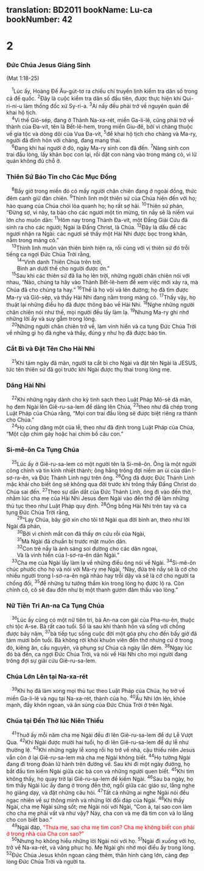 translation: BD2011
bookName: Lu-ca 
bookNumber: 42
-------

<div class="title"><h1>2</h1><h3>Ðức Chúa Jesus Giáng Sinh</h3><p> (Mat 1:18-25)</p></div>
<span class="verse lu_2_1"> <sup>1</sup>Lúc ấy, Hoàng Ðế Âu-gút-tơ ra chiếu chỉ truyền lịnh kiểm tra dân số trong cả đế quốc. </span>
<span class="verse lu_2_2"><sup>2</sup>Ðây là cuộc kiểm tra dân số đầu tiên, được thực hiện khi Qui-ri-ni-u làm thống đốc xứ Sy-ri-a. </span>
<span class="verse lu_2_3"><sup>3</sup>Ai nấy đều phải trở về nguyên quán để khai hộ tịch.<br/></span>
<span class="verse lu_2_4"> <sup>4</sup>Vì thế Giô-sép, đang ở Thành Na-xa-rét, miền Ga-li-lê, cũng phải trở về thành của Ða-vít, tên là Bết-lê-hem, trong miền Giu-đê, bởi vì chàng thuộc về gia tộc và dòng dõi của Vua Ða-vít, </span>
<span class="verse lu_2_5"><sup>5</sup>để khai hộ tịch cho chàng và Ma-ry, người đã đính hôn với chàng, đang mang thai.<br/></span>
<span class="verse lu_2_6"> <sup>6</sup>Ðang khi hai người ở đó, ngày Ma-ry sinh con đã đến. </span>
<span class="verse lu_2_7"><sup>7</sup>Nàng sinh con trai đầu lòng, lấy khăn bọc con lại, rồi đặt con nàng vào trong máng cỏ, vì lữ quán không đủ chỗ ở.<br/></span>
<div class="title"><h3>Thiên Sứ Báo Tin cho Các Mục Ðồng</h3></div>
<span class="verse lu_2_8"> <sup>8</sup>Bấy giờ trong miền đó có mấy người chăn chiên đang ở ngoài đồng, thức đêm canh giữ đàn chiên. </span>
<span class="verse lu_2_9"><sup>9</sup>Thình lình một thiên sứ của Chúa hiện đến với họ; hào quang của Chúa chói lòa quanh họ; họ rất sợ hãi. </span>
<span class="verse lu_2_10"><sup>10</sup>Thiên sứ phán, “Ðừng sợ, vì này, ta báo cho các ngươi một tin mừng, tin nầy sẽ là niềm vui lớn cho muôn dân: </span>
<span class="verse lu_2_11"><sup>11</sup>Hôm nay trong Thành Ða-vít, một Ðấng Giải Cứu đã sinh ra cho các ngươi; Ngài là Ðấng Christ, là Chúa. </span>
<span class="verse lu_2_12"><sup>12</sup>Ðây là dấu để các ngươi nhận ra Ngài: các ngươi sẽ thấy một Hài Nhi được bọc trong khăn, nằm trong máng cỏ.”<br/></span>
<span class="verse lu_2_13"> <sup>13</sup>Thình lình muôn vàn thiên binh hiện ra, rồi cùng với vị thiên sứ đó trỗi tiếng ca ngợi Ðức Chúa Trời rằng,<br/></span>
<span class="verse lu_2_14">  <sup>14</sup>“Vinh danh Thiên Chúa trên trời,<br/>  Bình an dưới thế cho người được ơn.” <br/></span>
<span class="verse lu_2_15"> <sup>15</sup>Sau khi các thiên sứ đã lìa họ lên trời, những người chăn chiên nói với nhau, “Nào, chúng ta hãy vào Thành Bết-lê-hem để xem việc mới xảy ra, mà Chúa đã cho chúng ta hay.” </span>
<span class="verse lu_2_16"><sup>16</sup>Thế là họ vội vã lên đường; họ đã tìm được Ma-ry và Giô-sép, và thấy Hài Nhi đang nằm trong máng cỏ. </span>
<span class="verse lu_2_17"><sup>17</sup>Thấy vậy, họ thuật lại những điều họ đã được thông báo về Hài Nhi. </span>
<span class="verse lu_2_18"><sup>18</sup>Nghe những người chăn chiên nói như thế, mọi người đều lấy làm lạ. </span>
<span class="verse lu_2_19"><sup>19</sup>Nhưng Ma-ry ghi nhớ những lời ấy và suy gẫm trong lòng.<br/></span>
<span class="verse lu_2_20"> <sup>20</sup>Những người chăn chiên trở về, làm vinh hiển và ca tụng Ðức Chúa Trời về những gì họ đã nghe và thấy, đúng y như họ đã được báo tin.<br/></span>
<div class="title"><h3>Cắt Bì và Ðặt Tên Cho Hài Nhi</h3></div>
<span class="verse lu_2_21"> <sup>21</sup>Khi tám ngày đã mãn, người ta cắt bì cho Ngài và đặt tên Ngài là JESUS, tức tên thiên sứ đã gọi trước khi Ngài được thụ thai trong lòng mẹ.<br/></span>
<div class="title"><h3>Dâng Hài Nhi</h3></div>
<span class="verse lu_2_22"> <sup>22</sup>Khi những ngày dành cho kỳ tinh sạch theo Luật Pháp Mô-sê đã mãn, họ đem Ngài lên Giê-ru-sa-lem để dâng lên Chúa, </span>
<span class="verse lu_2_23"><sup>23</sup>theo như đã chép trong Luật Pháp của Chúa rằng, “Mọi con trai đầu lòng sẽ được biệt riêng ra thánh cho Chúa.” <br/></span>
<span class="verse lu_2_24"> <sup>24</sup>Họ cũng dâng một của lễ, theo như đã định trong Luật Pháp của Chúa, “Một cặp chim gáy hoặc hai chim bồ câu con.” <br/></span>
<div class="title"><h3>Si-mê-ôn Ca Tụng Chúa</h3></div>
<span class="verse lu_2_25"> <sup>25</sup>Lúc ấy ở Giê-ru-sa-lem có một người tên là Si-mê-ôn. Ông là một người công chính và tin kính nhiệt thành; ông hằng trông đợi niềm an ủi của dân I-sơ-ra-ên, và Ðức Thánh Linh ngự trên ông. </span>
<span class="verse lu_2_26"><sup>26</sup>Ông đã được Ðức Thánh Linh mặc khải cho biết ông sẽ không qua đời trước khi trông thấy Ðấng Christ do Chúa sai đến. </span>
<span class="verse lu_2_27"><sup>27</sup>Theo sự dẫn dắt của Ðức Thánh Linh, ông đi vào đền thờ, nhằm lúc cha mẹ của Hài Nhi Jesus đem Ngài vào đền thờ để làm những thủ tục theo như Luật Pháp quy định. </span>
<span class="verse lu_2_28"><sup>28</sup>Ông bồng Hài Nhi trên tay và ca tụng Ðức Chúa Trời rằng,<br/></span>
<span class="verse lu_2_29">  <sup>29</sup>“Lạy Chúa, bây giờ xin cho tôi tớ Ngài qua đời bình an, theo như lời Ngài đã phán,<br/></span>
<span class="verse lu_2_30">  <sup>30</sup>Bởi vì chính mắt con đã thấy ơn cứu rỗi của Ngài,<br/></span>
<span class="verse lu_2_31">  <sup>31</sup>Mà Ngài đã chuẩn bị trước mặt muôn dân.<br/></span>
<span class="verse lu_2_32">  <sup>32</sup>Con trẻ nầy là ánh sáng soi đường cho các dân ngoại,<br/>  Và là vinh hiển của I-sơ-ra-ên dân Ngài.”<br/></span>
<span class="verse lu_2_33"> <sup>33</sup>Cha mẹ của Ngài lấy làm lạ về những điều ông nói về Ngài. </span>
<span class="verse lu_2_34"><sup>34</sup>Si-mê-ôn chúc phước cho họ và nói với Ma-ry mẹ Ngài, “Này, đứa trẻ nầy sẽ là cớ cho nhiều người trong I-sơ-ra-ên ngã nhào hay trỗi dậy và sẽ là cớ cho người ta chống đối, </span>
<span class="verse lu_2_35"><sup>35</sup>để những tư tưởng thầm kín trong lòng họ được lộ ra. Còn chính cô, cô sẽ đau đớn như bị một thanh gươm đâm thấu vào lòng.”<br/></span>
<div class="title"><h3>Nữ Tiên Tri An-na Ca Tụng Chúa</h3></div>
<span class="verse lu_2_36"> <sup>36</sup>Lúc ấy cũng có một nữ tiên tri, bà An-na con gái của Pha-nu-ên, thuộc chi tộc A-se. Bà rất cao tuổi. Số là sau khi thành hôn và sống với chồng được bảy năm, </span>
<span class="verse lu_2_37"><sup>37</sup>bà tiếp tục sống cuộc đời một góa phụ cho đến bấy giờ đã tám mươi bốn tuổi. Bà không rời khỏi khuôn viên đền thờ nhưng cứ ở trong đó, kiêng ăn, cầu nguyện, và phụng sự Chúa cả ngày lẫn đêm. </span>
<span class="verse lu_2_38"><sup>38</sup>Ngay lúc đó bà đến, ca ngợi Ðức Chúa Trời, và nói về Hài Nhi cho mọi người đang trông đợi sự giải cứu Giê-ru-sa-lem.<br/></span>
<div class="title"><h3>Chúa Lớn Lên tại Na-xa-rét</h3></div>
<span class="verse lu_2_39"> <sup>39</sup>Khi họ đã làm xong mọi thủ tục theo Luật Pháp của Chúa, họ trở về miền Ga-li-lê và ngụ tại Na-xa-rét, thành của họ. </span>
<span class="verse lu_2_40"><sup>40</sup>Ấu Nhi lớn lên, khỏe mạnh, đầy khôn ngoan, và ân sủng của Ðức Chúa Trời ở trên Ngài.<br/></span>
<div class="title"><h3>Chúa tại Ðền Thờ lúc Niên Thiếu</h3></div>
<span class="verse lu_2_41"> <sup>41</sup>Thuở ấy mỗi năm cha mẹ Ngài đều đi lên Giê-ru-sa-lem để dự Lễ Vượt Qua. </span>
<span class="verse lu_2_42"><sup>42</sup>Khi Ngài được mười hai tuổi, họ đi lên Giê-ru-sa-lem để dự lễ như thường lệ. </span>
<span class="verse lu_2_43"><sup>43</sup>Khi những ngày lễ xong rồi họ trở về nhà, cậu thiếu niên Jesus vẫn còn ở lại Giê-ru-sa-lem mà cha mẹ Ngài không biết. </span>
<span class="verse lu_2_44"><sup>44</sup>Họ tưởng Ngài đang đi trong đoàn lữ hành trên đường về. Sau khi đi một ngày đường, họ bắt đầu tìm kiếm Ngài giữa các bà con và những người quen biết. </span>
<span class="verse lu_2_45"><sup>45</sup>Khi tìm không thấy, họ quay trở lại Giê-ru-sa-lem để kiếm Ngài. </span>
<span class="verse lu_2_46"><sup>46</sup>Sau ba ngày, họ tìm thấy Ngài lúc ấy đang ở trong đền thờ, ngồi giữa các giáo sư, lắng nghe họ giảng dạy, và đặt những câu hỏi. </span>
<span class="verse lu_2_47"><sup>47</sup>Tất cả những ai nghe Ngài nói đều ngạc nhiên về sự thông minh và những lời đối đáp của Ngài. </span>
<span class="verse lu_2_48"><sup>48</sup>Khi thấy Ngài, cha mẹ Ngài sửng sốt; mẹ Ngài nói với Ngài, “Con à, tại sao con làm cho cha mẹ phải vất vả như vậy? Này, cha con và mẹ đã tìm con và lo lắng cho con biết bao.”<br/></span>
<span class="verse lu_2_49"> <sup>49</sup>Ngài đáp, <font color="red">“Thưa mẹ, sao cha mẹ tìm con? Cha mẹ không biết con phải ở trong nhà của Cha con sao?”</font><br/></span>
<span class="verse lu_2_50"> <sup>50</sup>Nhưng họ không hiểu những lời Ngài nói với họ. </span>
<span class="verse lu_2_51"><sup>51</sup>Ngài đi xuống với họ, trở về Na-xa-rét, và vâng phục họ. Mẹ Ngài ghi nhớ mọi điều ấy trong lòng. </span>
<span class="verse lu_2_52"><sup>52</sup>Ðức Chúa Jesus khôn ngoan càng thêm, thân hình càng lớn, càng đẹp lòng Ðức Chúa Trời và người ta.<br/></span>
